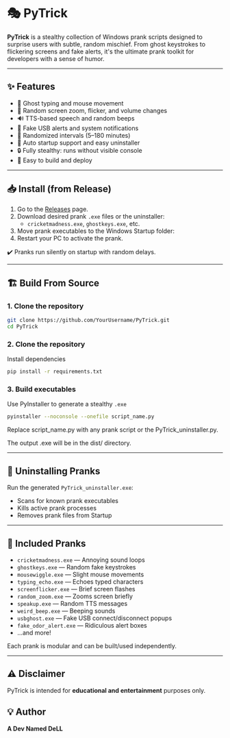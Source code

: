 # 🎭 PyTrick

**PyTrick** is a stealthy collection of Windows prank scripts designed to surprise users with subtle, random mischief. From ghost keystrokes to flickering screens and fake alerts, it's the ultimate prank toolkit for developers with a sense of humor.

---

## ✨ Features

- 👻 Ghost typing and mouse movement
- 🧨 Random screen zoom, flicker, and volume changes
- 🔊 TTS-based speech and random beeps
- 🔌 Fake USB alerts and system notifications
- 🧠 Randomized intervals (5–180 minutes)
- 🚫 Auto startup support and easy uninstaller
- 🔒 Fully stealthy: runs without visible console
- 🧰 Easy to build and deploy

---

## 📥 Install (from Release)

1. Go to the [Releases](https://github.com/YourUsername/PyTrick/releases) page.
2. Download desired prank `.exe` files or the uninstaller:
   - `cricketmadness.exe`, `ghostkeys.exe`, etc.
3. Move prank executables to the Windows Startup folder:
4. Restart your PC to activate the prank.

✔️ Pranks run silently on startup with random delays.

---

## 🏗️ Build From Source

### 1. Clone the repository
```bash
git clone https://github.com/YourUsername/PyTrick.git
cd PyTrick
```
### 2. Clone the repository
Install dependencies
``` bash
pip install -r requirements.txt
```
### 3. Build executables
Use PyInstaller to generate a stealthy `.exe` 
``` bash
pyinstaller --noconsole --onefile script_name.py
```
Replace script_name.py with any prank script or the PyTrick_uninstaller.py.

The output .exe will be in the dist/ directory.

---
## 🔧 Uninstalling Pranks

Run the generated `PyTrick_uninstaller.exe`:

- Scans for known prank executables
- Kills active prank processes
- Removes prank files from Startup

---

## 🧪 Included Pranks

- `cricketmadness.exe` — Annoying sound loops
- `ghostkeys.exe` — Random fake keystrokes
- `mousewiggle.exe` — Slight mouse movements
- `typing_echo.exe` — Echoes typed characters
- `screenflicker.exe` — Brief screen flashes
- `random_zoom.exe` — Zooms screen briefly
- `speakup.exe` — Random TTS messages
- `weird_beep.exe` — Beeping sounds
- `usbghost.exe` — Fake USB connect/disconnect popups
- `fake_odor_alert.exe` — Ridiculous alert boxes
- ...and more!

Each prank is modular and can be built/used independently.

---

## ⚠️ Disclaimer

PyTrick is intended for **educational and entertainment** purposes only.

## 💡 Author

**A Dev Named DeLL**  
